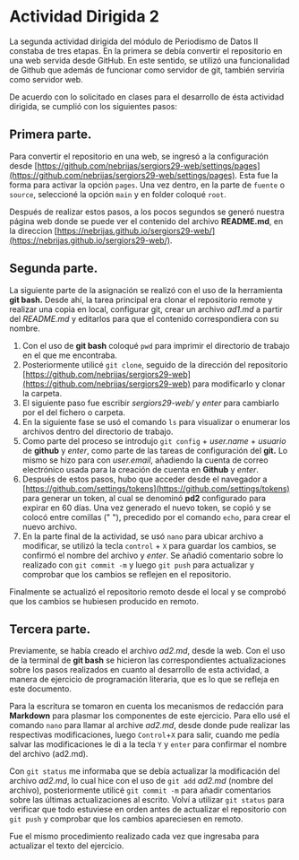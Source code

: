 # Actividad Dirigida 2

La segunda actividad dirigida del módulo de Periodismo de Datos II constaba de tres etapas. En la primera se debía convertir el repositorio en una web servida desde GitHub. En este sentido, se utilizó una funcionalidad de Github que además de funcionar como servidor de git, también serviría como servidor web.

De acuerdo con lo solicitado en clases para el desarrollo de ésta actividad dirigida, se cumplió con los siguientes pasos:


## Primera parte.

Para convertir el repositorio en una web, se ingresó a la configuración desde [https://github.com/nebrijas/sergiors29-web/settings/pages](https://github.com/nebrijas/sergiors29-web/settings/pages). Esta fue la forma para activar la opción `pages`. Una vez dentro, en la parte de `fuente` o `source`, seleccioné la opción `main` y en folder coloqué `root`.

Después de realizar estos pasos, a los pocos segundos se generó nuestra página web donde se puede ver el contenido del archivo __README.md__, en la direccion [https://nebrijas.github.io/sergiors29-web/](https://nebrijas.github.io/sergiors29-web/).


## Segunda parte.

La siguiente parte de la asignación se realizó con el uso de la herramienta __git bash.__ Desde ahí, la tarea principal era clonar el repositorio remote y realizar una copia en local, configurar git, crear un archivo _ad1.md_ a partir del _README.md_ y editarlos para que el contenido correspondiera con su nombre.

1. Con el uso de __git bash__ coloqué `pwd` para imprimir el directorio de trabajo en el que me encontraba.
2. Posteriormente utilicé `git clone`, seguido de la dirección del repositorio [https://github.com/nebrijas/sergiors29-web](https://github.com/nebrijas/sergiors29-web) para modificarlo y clonar la carpeta.
3. El siguiente paso fue escribir _sergiors29-web/_ y _enter_ para cambiarlo por el del fichero o carpeta.
4. En la siguiente fase se usó el comando `ls` para visualizar o enumerar los archivos dentro del directorio de trabajo.
5. Como parte del proceso se introdujo `git config` + _user.name_ + _usuario_ de __github__ y _enter_, como parte de las tareas de configuración del __git.__ Lo mismo se hizo para con _user.email_, añadiendo la cuenta de correo electrónico usada para la creación de cuenta en __Github__ y _enter_.
6. Después de estos pasos, hubo que acceder desde el navegador a [https://github.com/settings/tokens](https://github.com/settings/tokens) para generar un token, al cual se denominó __pd2__ configurado para expirar en 60 días. Una vez generado el nuevo token, se copió y se colocó entre comillas (" "), precedido por el comando `echo`, para crear el nuevo archivo.
7. En la parte final de la actividad, se usó `nano` para ubicar archivo a modificar, se utilizó la tecla `control` + `X` para guardar los cambios, se confirmó el nombre del archivo y _enter_. Se añadió comentario sobre lo realizado con `git commit -m` y luego `git push` para actualizar y comprobar que los cambios se reflejen en el repositorio.


Finalmente se actualizó el repositorio remoto desde el local y se comprobó que los cambios se hubiesen producido en remoto.


## Tercera parte.

Previamente, se había creado el archivo _ad2.md_, desde la web. Con el uso de la terminal de __git bash__ se hicieron las correspondientes actualizaciones sobre los pasos realizados en cuanto al desarrollo de esta actividad, a manera de ejercicio de programación literaria, que es lo que se refleja en este documento.

Para la escritura se tomaron en cuenta los mecanismos de redacción para __Markdown__ para plasmar los componentes de este ejercicio. Para ello usé el comando `nano` para llamar al archive _ad2.md_, desde donde pude realizar las respectivas modificaciones, luego `Control`+`X` para salir, cuando me pedía salvar las modificaciones le di a la tecla `Y` y `enter` para confirmar el nombre del archivo (ad2.md).

Con `git status` me informaba que se debía actualizar la modificación del archivo _ad2.md_, lo cual hice con el uso de `git add` _ad2.md_ (nombre del archivo), posteriormente utilicé `git commit -m` para añadir comentarios sobre las últimas actualizaciones al escrito. Volví a utilizar `git status` para verificar que todo estuviese en orden antes de actualizar el repositorio con `git push` y comprobar que los cambios apareciesen en remoto.

Fue el mismo procedimiento realizado cada vez que ingresaba para actualizar el texto del ejercicio.

